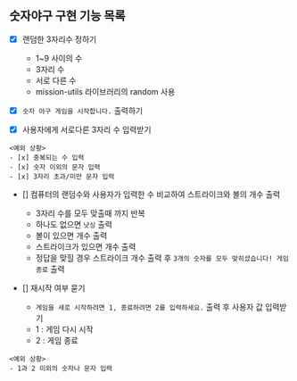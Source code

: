 ## 숫자야구 구현 기능 목록
- [x] 랜덤한 3자리수 정하기
  - 1~9 사이의 수
  - 3자리 수
  - 서로 다른 수
  - mission-utils 라이브러리의 random 사용

- [x] `숫자 야구 게임을 시작합니다.` 출력하기

- [x] 사용자에게 서로다른 3자리 수 입력받기
```
<예외 상황>
- [x] 중복되는 수 입력
- [x] 숫자 이외의 문자 입력
- [x] 3자리 초과/미만 문자 입력
```

- [] 컴퓨터의 랜덤수와 사용자가 입력한 수 비교하여 스트라이크와 볼의 개수 출력
  - 3자리 수를 모두 맞출때 까지 반복
  - 하나도 없으면 `낫싱` 출력
  - 볼이 있으면 개수 출력
  - 스트라이크가 있으면 개수 출력
  - 정답을 맞힐 경우 스트라이크 개수 출력 후 `3개의 숫자를 모두 맞히셨습니다! 게임 종료` 출력

- [] 재시작 여부 묻기
  - `게임을 새로 시작하려면 1, 종료하려면 2를 입력하세요.` 출력 후 사용자 값 입력받기
  - 1 : 게임 다시 시작
  - 2 : 게임 종료
```
<예외 상황>
- 1과 2 이외의 숫자나 문자 입력
```
